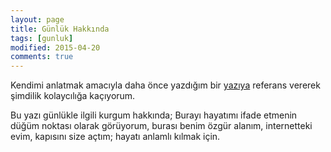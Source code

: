 ```yaml
---
layout: page
title: Günlük Hakkında
tags: [gunluk]
modified: 2015-04-20
comments: true
---
```



Kendimi anlatmak amacıyla daha önce yazdığım bir
[yazıya](http://orkungunay.com/) referans vererek şimdilik kolaycılığa
kaçıyorum.

Bu yazı günlükle ilgili kurgum hakkında; Burayı hayatımı ifade etmenin düğüm
noktası olarak görüyorum, burası benim özgür alanım, internetteki evim,
kapısını size açtım; hayatı anlamlı kılmak için.

<!-- <a markdown="0" href="{{ site.url }}/theme-setup" class="btn">Install Minimal Mistakes Theme</a> -->
